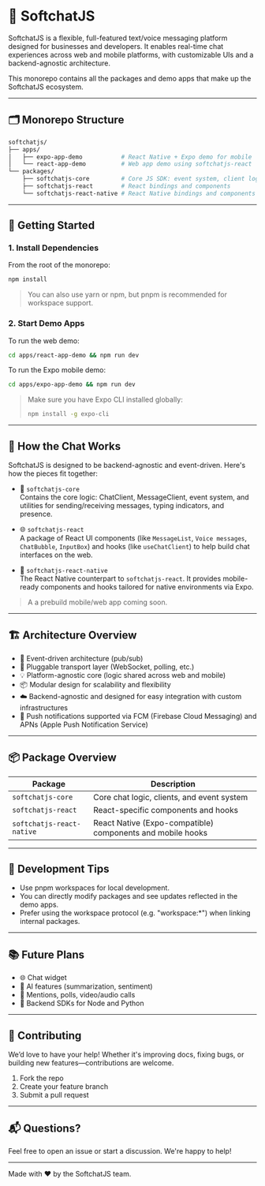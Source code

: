 # 🧠 SoftchatJS

SoftchatJS is a flexible, full-featured text/voice messaging platform designed for businesses and developers. It enables real-time chat experiences across web and mobile platforms, with customizable UIs and a backend-agnostic architecture.

This monorepo contains all the packages and demo apps that make up the SoftchatJS ecosystem.

---

## 🗂 Monorepo Structure

```bash
softchatjs/
├── apps/
│   ├── expo-app-demo           # React Native + Expo demo for mobile
│   └── react-app-demo          # Web app demo using softchatjs-react
└── packages/
    ├── softchatjs-core         # Core JS SDK: event system, client logic
    ├── softchatjs-react        # React bindings and components
    └── softchatjs-react-native # React Native bindings and components
```

---

## 🚀 Getting Started

### 1. Install Dependencies

From the root of the monorepo:

```bash
npm install
```

> You can also use yarn or npm, but pnpm is recommended for workspace support.

### 2. Start Demo Apps

To run the web demo:

```bash
cd apps/react-app-demo && npm run dev
```

To run the Expo mobile demo:

```bash
cd apps/expo-app-demo && npm run dev
```

> Make sure you have Expo CLI installed globally:
> 
> ```bash
> npm install -g expo-cli
> ```

---

## 🧩 How the Chat Works

SoftchatJS is designed to be backend-agnostic and event-driven. Here's how the pieces fit together:

- 🔧 `softchatjs-core`  
  Contains the core logic: ChatClient, MessageClient, event system, and utilities for sending/receiving messages, typing indicators, and presence.

- 🌐 `softchatjs-react`  
  A package of React UI components (like `MessageList`, `Voice messages`, `ChatBubble`, `InputBox`) and hooks (like `useChatClient`) to help build chat interfaces on the web.

- 📱 `softchatjs-react-native`  
  The React Native counterpart to `softchatjs-react`. It provides mobile-ready components and hooks tailored for native environments via Expo.

> A a prebuild mobile/web app coming soon.

---

## 🏗 Architecture Overview

- 🔄 Event-driven architecture (pub/sub)
- 🔌 Pluggable transport layer (WebSocket, polling, etc.)
- 💡 Platform-agnostic core (logic shared across web and mobile)
- 📦 Modular design for scalability and flexibility
- ☁️ Backend-agnostic and designed for easy integration with custom infrastructures
- 📲 Push notifications supported via FCM (Firebase Cloud Messaging) and APNs (Apple Push Notification Service)


---

## 📦 Package Overview

| Package                      | Description                                                  |
|-----------------------------|--------------------------------------------------------------|
| `softchatjs-core`           | Core chat logic, clients, and event system                   |
| `softchatjs-react`          | React-specific components and hooks                          |
| `softchatjs-react-native`   | React Native (Expo-compatible) components and mobile hooks   |

---

## 🧪 Development Tips

- Use pnpm workspaces for local development.
- You can directly modify packages and see updates reflected in the demo apps.
- Prefer using the workspace protocol (e.g. "workspace:*") when linking internal packages.

---

## 📚 Future Plans

- 🌐 Chat widget
- 🧠 AI features (summarization, sentiment)
- 💬 Mentions, polls, video/audio calls
- 🔌 Backend SDKs for Node and Python

---

## 🤝 Contributing

We’d love to have your help! Whether it's improving docs, fixing bugs, or building new features—contributions are welcome.

1. Fork the repo
2. Create your feature branch
3. Submit a pull request

---

## 📬 Questions?

Feel free to open an issue or start a discussion. We're happy to help!

---

Made with ❤️ by the SoftchatJS team.
